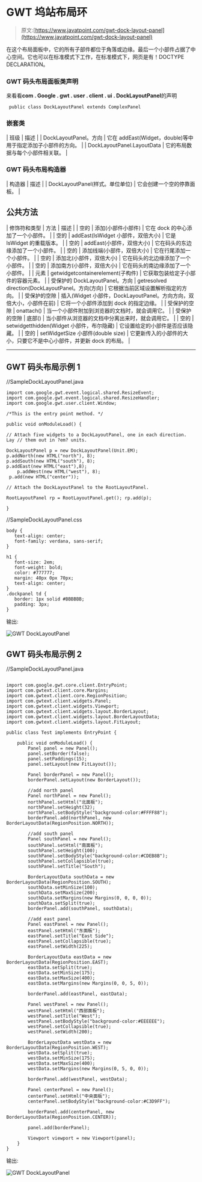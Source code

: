 # GWT 坞站布局环

> 原文:[https://www.javatpoint.com/gwt-dock-layout-panel](https://www.javatpoint.com/gwt-dock-layout-panel)

在这个布局面板中，它的所有子部件都位于角落或边缘。最后一个小部件占据了中心空间。它也可以在标准模式下工作，在标准模式下，网页是有！DOCTYPE DECLARATION。

### GWT 码头布局面板类声明

来看看**com . Google . gwt . user . client . ui . DockLayoutPanel**的声明

```
 public class DockLayoutPanel extends ComplexPanel

```

### 嵌套类

| 班级 | 描述 |
| DockLayoutPanel。方向 | 它在 addEast(Widget，double)等中用于指定添加子小部件的方向。 |
| DockLayoutPanel.LayoutData | 它的布局数据与每个小部件相关联。 |

### GWT 码头布局构造器

| 构造器 | 描述 |
| DockLayoutPanel(样式。单位单位) | 它会创建一个空的停靠面板。 |

## 公共方法

| 修饰符和类型 | 方法 | 描述 |
| 空的 | 添加(小部件小部件) | 它在 dock 的中心添加了一个小部件。 |
| 空的 | addEast(IsWidget 小部件，双倍大小) | 它是 IsWidget 的重载版本。 |
| 空的 | addEast(小部件，双倍大小) | 它在码头的东边缘添加了一个小部件。 |
| 空的 | 添加线端(小部件，双倍大小) | 它在行尾添加一个小部件。 |
| 空的 | 添加北(小部件，双倍大小) | 它在码头的北边缘添加了一个小部件。 |
| 空的 | 添加南方(小部件，双倍大小) | 它在码头的南边缘添加了一个小部件。 |
| 元素 | getwidgetcontainerelement(子构件) | 它获取包装给定子小部件的容器元素。 |
| 受保护的 DockLayoutPanel。方向 | getresolved direction(DockLayoutPanel。方向(方向) | 它根据当前区域设置解析指定的方向。 |
| 受保护的空隙 | 插入(Widget 小部件，DockLayoutPanel。方向方向，双倍大小，小部件在前) | 它将一个小部件添加到 dock 的指定边缘。 |
| 受保护的空隙 | onattach() | 当一个小部件附加到浏览器的文档时，就会调用它。 |
| 受保护的空隙 | 底部() | 当小部件从浏览器的文档中分离出来时，就会调用它。 |
| 空的 | setwidgetthidden(Widget 小部件，布尔隐藏) | 它设置给定的小部件是否应该隐藏。 |
| 空的 | setWidgetSize 小部件(double size) | 它更新传入的小部件的大小，只要它不是中心小部件，并更新 dock 的布局。 |

* * *

## GWT 码头布局示例 1

//SampleDockLayoutPanel.java

```
import com.google.gwt.event.logical.shared.ResizeEvent;
import com.google.gwt.event.logical.shared.ResizeHandler;
import com.google.gwt.user.client.Window;

/*This is the entry point method. */

public void onModuleLoad() { 

// Attach five widgets to a DockLayoutPanel, one in each direction. Lay // them out in ?em? units. 

DockLayoutPanel p = new DockLayoutPanel(Unit.EM); 
p.addNorth(new HTML("north"), 8); 
p.addSouth(new HTML("south"), 8); 
p.addEast(new HTML("east"),8);
 	p.addWest(new HTML("west"), 8);
 p.add(new HTML("center")); 

// Attach the DockLayoutPanel to the RootLayoutPanel. 

RootLayoutPanel rp = RootLayoutPanel.get(); rp.add(p); 

}

```

//SampleDockLayoutPanel.css

```
body {
   text-align: center;
   font-family: verdana, sans-serif;
}

h1 {
   font-size: 2em;
   font-weight: bold;
   color: #777777;
   margin: 40px 0px 70px;
   text-align: center;
}
.dockpanel td {
   border: 1px solid #BBBBBB;
   padding: 3px;
}

```

输出:

![GWT DockLayoutPanel](../Images/5820b585ec939147970e1db80cd9b2e4.png)

## GWT 码头布局示例 2

//SampleDockLayoutPanel.java

```

import com.google.gwt.core.client.EntryPoint;  
import com.gwtext.client.core.Margins;  
import com.gwtext.client.core.RegionPosition;  
import com.gwtext.client.widgets.Panel;  
import com.gwtext.client.widgets.Viewport;  
import com.gwtext.client.widgets.layout.BorderLayout;  
import com.gwtext.client.widgets.layout.BorderLayoutData;  
import com.gwtext.client.widgets.layout.FitLayout;  

public class Test implements EntryPoint {  

    public void onModuleLoad() {  
        Panel panel = new Panel();  
        panel.setBorder(false);  
        panel.setPaddings(15);  
        panel.setLayout(new FitLayout());  

        Panel borderPanel = new Panel();  
        borderPanel.setLayout(new BorderLayout());  

        //add north panel  
        Panel northPanel = new Panel();  
        northPanel.setHtml("北面板");  
        northPanel.setHeight(32);  
        northPanel.setBodyStyle("background-color:#FFFF88");  
        borderPanel.add(northPanel, new BorderLayoutData(RegionPosition.NORTH));  

        //add south panel  
        Panel southPanel = new Panel();  
        southPanel.setHtml("南面板");  
        southPanel.setHeight(100);  
        southPanel.setBodyStyle("background-color:#CDEB8B");  
        southPanel.setCollapsible(true);  
        southPanel.setTitle("South");  

        BorderLayoutData southData = new BorderLayoutData(RegionPosition.SOUTH);  
        southData.setMinSize(100);  
        southData.setMaxSize(200);  
        southData.setMargins(new Margins(0, 0, 0, 0));  
        southData.setSplit(true);  
        borderPanel.add(southPanel, southData);  

        //add east panel  
        Panel eastPanel = new Panel();  
        eastPanel.setHtml("东面板");  
        eastPanel.setTitle("East Side");  
        eastPanel.setCollapsible(true);  
        eastPanel.setWidth(225);  

        BorderLayoutData eastData = new BorderLayoutData(RegionPosition.EAST);  
        eastData.setSplit(true);  
        eastData.setMinSize(175);  
        eastData.setMaxSize(400);  
        eastData.setMargins(new Margins(0, 0, 5, 0));  

        borderPanel.add(eastPanel, eastData);  

        Panel westPanel = new Panel();  
        westPanel.setHtml("西部面板");  
        westPanel.setTitle("West");  
        westPanel.setBodyStyle("background-color:#EEEEEE");  
        westPanel.setCollapsible(true);  
        westPanel.setWidth(200);  

        BorderLayoutData westData = new BorderLayoutData(RegionPosition.WEST);  
        westData.setSplit(true);  
        westData.setMinSize(175);  
        westData.setMaxSize(400);  
        westData.setMargins(new Margins(0, 5, 0, 0));  

        borderPanel.add(westPanel, westData);  

        Panel centerPanel = new Panel();  
        centerPanel.setHtml("中央面板");  
        centerPanel.setBodyStyle("background-color:#C3D9FF");  

        borderPanel.add(centerPanel, new BorderLayoutData(RegionPosition.CENTER));  

        panel.add(borderPanel);  

        Viewport viewport = new Viewport(panel);  
    }  
}  

```

输出:

![GWT DockLayoutPanel](../Images/9a07f2628e28852f98e16d790a118ff7.png)